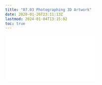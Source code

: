 ```yaml
---
title: "07.03 Photographing 3D Artwork"
date: 2020-01-26T23:11:13Z
lastmod: 2024-01-04T13:15:02
toc: true
---
```


![Link to included file content](../../../../art-faq/how-to-document-3d-artwork.md)
